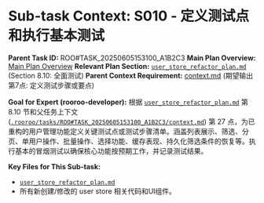 # Sub-task Context: S010 - 定义测试点和执行基本测试

**Parent Task ID:** ROO#TASK_20250605153100_A1B2C3
**Main Plan Overview:** [Main Plan Overview](../../../plans/ROO#TASK_20250605153100_A1B2C3_plan_overview.md)
**Relevant Plan Section:** [`user_store_refactor_plan.md`](../../../../user_store_refactor_plan.md:238) (Section 8.10: 全面测试)
**Parent Context Requirement:** [context.md](../../../../.rooroo/tasks/ROO#TASK_20250605153100_A1B2C3/context.md:27) (期望输出第7点: 定义测试步骤或要点)

**Goal for Expert (rooroo-developer):**
根据 [`user_store_refactor_plan.md`](../../../../user_store_refactor_plan.md:238) 第 8.10 节和父任务上下文 ([`.rooroo/tasks/ROO#TASK_20250605153100_A1B2C3/context.md`](../../../../.rooroo/tasks/ROO#TASK_20250605153100_A1B2C3/context.md:27)) 第 27 点，为已重构的用户管理功能定义关键测试点或测试步骤清单。涵盖列表展示、筛选、分页、单用户操作、批量操作、选择功能、缓存表现、持久化筛选条件的恢复等。执行基本的冒烟测试以确保核心功能按预期工作，并记录测试结果。

**Key Files for This Sub-task:**
*   [`user_store_refactor_plan.md`](../../../../user_store_refactor_plan.md)
*   所有新创建/修改的 user store 相关代码和UI组件。